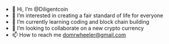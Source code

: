 - 👋 Hi, I’m @Diligentcoin
- 👀 I’m interested in creating a fair standard of life for everyone 
- 🌱 I’m currently learning coding and block chain building 
- 💞️ I’m looking to collaborate on a new crypto currency 
- 📫 How to reach me domrwheeler@gmail.com

<!---
Diligentcoin/Diligentcoin is a ✨ special ✨ repository because its `README.md` (this file) appears on your GitHub profile.
You can click the Preview link to take a look at your changes.
--->
